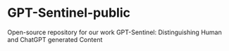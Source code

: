 # GPT-Sentinel-public
Open-source repository for our work GPT-Sentinel: Distinguishing Human and ChatGPT generated Content
